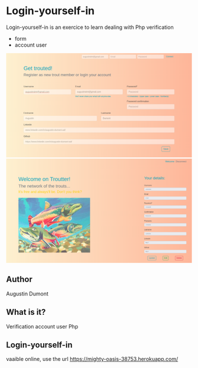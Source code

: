 # Login-yourself-in

Login-yourself-in is an exercice to learn dealing with Php verification

- form
- account user

![Screenshot app](/screenshottA.png)
![Screenshot app](/screenshottB.png)

## Author

Augustin Dumont

## What is it?

Verification account user Php

## Login-yourself-in

vaaible online,
use the url https://mighty-oasis-38753.herokuapp.com/
